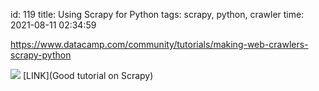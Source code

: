 id: 119
title: Using Scrapy for Python
tags: scrapy, python, crawler
time: 2021-08-11 02:34:59

https://www.datacamp.com/community/tutorials/making-web-crawlers-scrapy-python

![](http://localhost/bkmks_fotos/pics/None)
[LINK](Good tutorial on Scrapy)